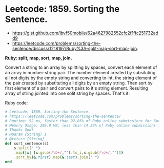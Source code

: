 # Leetcode: 1859. Sorting the Sentence.

- https://gist.github.com/lbvf50mobile/62a4627982552cfc2f1ffc251732add9
- https://leetcode.com/problems/sorting-the-sentence/discuss/1218197/Ruby%3A-split-map-sort-map-join.

**Ruby: split, map, sort, map, join.**

Convert a string to an array by splitting by spaces, convert each element of an array in number-string pair. The number element created by subsituting all not digits by the empty string and converting to int, the string element of the pair created by substituting all digits by an empty string. Then sort by first element of a pair and convert pairs to it's string element. Resulting array of string jointed into one solit string by spaces. That's it.

Ruby code:
```Ruby
# Leetcode: 1859. Sorting the Sentence.
# https://leetcode.com/problems/sorting-the-sentence/
# Runtime: 52 ms, faster than 92.86% of Ruby online submissions for Sorting the Sentence.
# Memory Usage: 209.8 MB, less than 14.29% of Ruby online submissions for Sorting the Sentence.
# Thanks God!
# @param {String} s
# @return {String}
def sort_sentence(s)
    s.split(" ")
    .map{|x| [x.gsub(/\D+/,"").to_i,x.gsub(/\d+/,"")]}
    .sort_by(&:first).map(&:last).join(" ")
end
```


